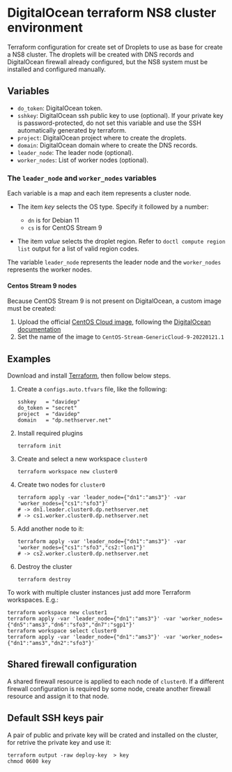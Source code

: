 # DigitalOcean terraform NS8 cluster environment 

Terraform configuration for create set of Droplets to use as base for create a NS8 cluster.
The droplets will be created with DNS records and DigitalOcean firewall already configured,
but the NS8 system must be installed and configured manually.

## Variables

* `do_token`: DigitalOcean token.
* `sshkey`: DigitalOcean ssh public key to use (optional).
   If your private key is password-protected, do not set this variable and use the SSH automatically generated
   by terraform.
* `project`: DigitalOcean project where to create the droplets.
* `domain`: DigitalOcean domain where to create the DNS records.
* `leader_node`: The leader node (optional).
* `worker_nodes`: List of worker nodes (optional).

### The `leader_node` and `worker_nodes` variables

Each variable is a map and each item represents a cluster node.

- The item _key_ selects the OS type. Specify it followed by a number:

  * `dn` is for Debian 11
  * `cs` is for CentOS Stream 9

- The item _value_ selects the droplet region. Refer to `doctl compute region list` output for
  a list of valid region codes.

The variable `leader_node` represents the leader node and the `worker_nodes` represents the worker nodes.

#### Centos Stream 9 nodes

Because CentOS Stream 9 is not present on DigitalOcean, a custom image must be created:

1. Upload the official [CentOS Cloud image](https://cloud.centos.org/centos/9-stream/x86_64/images/CentOS-Stream-GenericCloud-9-20220121.1.x86_64.qcow2),
   following the [DigitalOcean documentation](https://docs.digitalocean.com/products/images/custom-images/how-to/upload/#image-requirements)
1. Set the name of the image to `CentOS-Stream-GenericCloud-9-20220121.1`

## Examples

Download and install [Terraform](https://www.terraform.io/downloads), then follow below steps.

1. Create a `configs.auto.tfvars` file, like the following:

       sshkey   = "davidep"
       do_token = "secret"
       project  = "davidep"
       domain   = "dp.nethserver.net"

2. Install required plugins

       terraform init

3. Create and select a new workspace `cluster0`

       terraform workspace new cluster0

4. Create two nodes for `cluster0`

       terraform apply -var 'leader_node={"dn1":"ams3"}' -var 'worker_nodes={"cs1":"sfo3"}'
       # -> dn1.leader.cluster0.dp.nethserver.net
       # -> cs1.worker.cluster0.dp.nethserver.net

5. Add another node to it:

       terraform apply -var 'leader_node={"dn1":"ams3"}' -var 'worker_nodes={"cs1":"sfo3","cs2:"lon1"}'
       # -> cs2.worker.cluster0.dp.nethserver.net

6. Destroy the cluster

       terraform destroy

To work with multiple cluster instances just add more Terraform
workspaces. E.g.:

    terraform workspace new cluster1
    terraform apply -var 'leader_node={"dn1":"ams3"}' -var 'worker_nodes={"dn5":"ams3","dn6":"sfo3","dn7":"sgp1"}'
    terraform workspace select cluster0
    terraform apply -var 'leader_node={"dn1":"ams3"}' -var 'worker_nodes={"dn1":"ams3","dn2":"sfo3"}'

## Shared firewall configuration

A shared firewall resource is applied to each node of `cluster0`. If a
different firewall configuration is required by some node, create another
firewall resource and assign it to that node.

## Default SSH keys pair

A pair of public and private key will be crated and installed on the cluster, for retrive the private key
and use it:

    terraform output -raw deploy-key  > key
    chmod 0600 key
